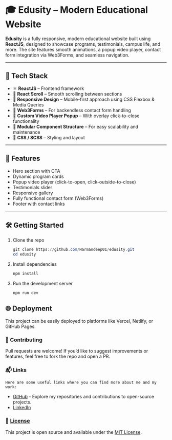 # 🎓 Edusity – Modern Educational Website

**Edusity** is a fully responsive, modern educational website built using **ReactJS**, designed to showcase programs, testimonials, campus life, and more. The site features smooth animations, a popup video player, contact form integration via Web3Forms, and seamless navigation.

---

## 🚀 Tech Stack

- ⚛️ **ReactJS** – Frontend framework
- 🎯 **React Scroll** – Smooth scrolling between sections
- 📱 **Responsive Design** – Mobile-first approach using CSS Flexbox & Media Queries
- 📩 **Web3Forms** – For backendless contact form handling
- 🎥 **Custom Video Player Popup** – With overlay click-to-close functionality
- 📂 **Modular Component Structure** – For easy scalability and maintenance
- 🎨 **CSS / SCSS** – Styling and layout

---

## 📸 Features

- Hero section with CTA
- Dynamic program cards
- Popup video player (click-to-open, click-outside-to-close)
- Testimonials slider
- Responsive gallery
- Fully functional contact form (Web3Forms)
- Footer with contact links

---

## 🛠️ Getting Started

1. Clone the repo  
   ```powershell
   git clone https://github.com/Harmandeep01/edusity.git
   cd edusity 
   ```
2. Install dependencies
    ```powershell
    npm install
    ```
3. Run the development server
    ```
    npm run dev
    ```

## 🌐 Deployment
This project can be easily deployed to platforms like Vercel, Netlify, or GitHub Pages.

### 🤝 Contributing
Pull requests are welcome! If you’d like to suggest improvements or features, feel free to fork the repo and open a PR.

### 📬 Links
    Here are some useful links where you can find more about me and my work:

- [GitHub](https://github.com/Harmandeep01) - Explore my repositories and contributions to open-source projects.
- [LinkedIn](https://www.linkedin.com/in/harmandeep-87032918b/)

### 📄 [License](LICENSE.txt)

This project is open source and available under the [MIT License](./LICENSE.txt).